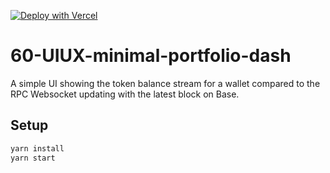 [![Deploy with Vercel](https://vercel.com/button)](https://vercel.com/new/clone?repository-url=https%3A%2F%2Fgithub.com%2Fcovalenthq%2Fgoldrush-samples%2Ftree%2Fmain%2F60-UIUX-minimal-portfolio-dash)

# 60-UIUX-minimal-portfolio-dash

A simple UI showing the token balance stream for a wallet compared to the RPC Websocket updating with the latest block on Base.

## Setup

```bash
yarn install
yarn start
```
